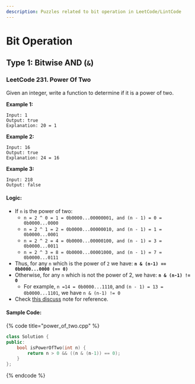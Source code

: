 ```yaml
---
description: Puzzles related to bit operation in LeetCode/LintCode
---
```


# Bit Operation

## Type 1: Bitwise AND \(`&`\)

### LeetCode 231. Power Of Two



Given an integer, write a function to determine if it is a power of two.

**Example 1:**

```text
Input: 1
Output: true 
Explanation: 20 = 1
```

**Example 2:**

```text
Input: 16
Output: true
Explanation: 24 = 16
```

**Example 3:**

```text
Input: 218
Output: false
```

#### **Logic:**

* If `n` is the power of two:
  * `n = 2 ^ 0 = 1 = 0b0000...00000001, and (n - 1) = 0 = 0b0000...0000`
  * `n = 2 ^ 1 = 2 = 0b0000...00000010, and (n - 1) = 1 = 0b0000...0001`
  * `n = 2 ^ 2 = 4 = 0b0000...00000100, and (n - 1) = 3 = 0b0000...0011`
  * `n = 2 ^ 3 = 8 = 0b0000...00001000, and (n - 1) = 7 = 0b0000...0111`
* Thus, for any `n` which is the power of `2` we have: **`n & (n-1) == 0b0000...0000 (== 0)`**
* Otherwise, for any `n` which is not the power of 2, we have: **`n & (n-1) != 0`**
  * For example, `n =14 = 0b0000...1110`, and `(n - 1) = 13 = 0b0000...1101`, we have `n & (n-1) != 0`
* Check [this discuss](https://leetcode.com/problems/power-of-two/discuss/63966/4-different-ways-to-solve-Iterative-Recursive-Bit-operation-Math) note for reference.

#### Sample Code:

{% code title="power\_of\_two.cpp" %}
```cpp
class Solution {
public:
    bool isPowerOfTwo(int n) {
        return n > 0 && ((n & (n-1)) == 0);
    }
};
```
{% endcode %}

